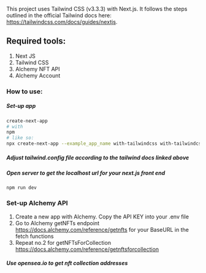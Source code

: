 This project uses Tailwind CSS (v3.3.3) with Next.js. It follows the steps outlined in the official Tailwind docs here: https://tailwindcss.com/docs/guides/nextjs.

## Required tools:

1. Next JS
2. Tailwind CSS
3. Alchemy NFT API
4. Alchemy Account

### How to use:

##### Set-up app
```bash
create-next-app
# with
npm
# like so:
npx create-next-app --example_app_name with-tailwindcss with-tailwindcss-app
```
##### Adjust tailwind.config file according to the tailwind docs linked above
##### Open server to get the localhost url for your next.js front end
```
npm run dev
```

### Set-up Alchemy API

1. Create a new app with Alchemy. Copy the API KEY into your .env file
2. Go to Alchemy getNFTs endpoint https://docs.alchemy.com/reference/getnfts for your BaseURL in the fetch functions
3. Repeat no.2 for getNFTsForCollection https://docs.alchemy.com/reference/getnftsforcollection

##### Use opensea.io to get nft collection addresses
